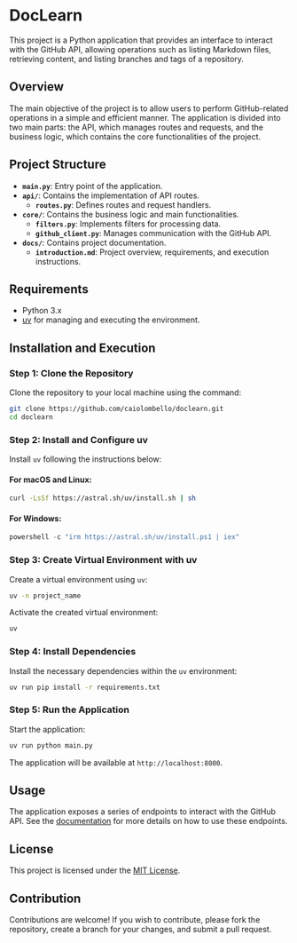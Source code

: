 # DocLearn

This project is a Python application that provides an interface to interact with the GitHub API, allowing operations such as listing Markdown files, retrieving content, and listing branches and tags of a repository.

## Overview

The main objective of the project is to allow users to perform GitHub-related operations in a simple and efficient manner. The application is divided into two main parts: the API, which manages routes and requests, and the business logic, which contains the core functionalities of the project.

## Project Structure

- **`main.py`**: Entry point of the application.
- **`api/`**: Contains the implementation of API routes.
  - **`routes.py`**: Defines routes and request handlers.
- **`core/`**: Contains the business logic and main functionalities.
  - **`filters.py`**: Implements filters for processing data.
  - **`github_client.py`**: Manages communication with the GitHub API.
- **`docs/`**: Contains project documentation.
  - **`introduction.md`**: Project overview, requirements, and execution instructions.

## Requirements

- Python 3.x
- [uv](https://astral.sh/uv/) for managing and executing the environment.

## Installation and Execution

### Step 1: Clone the Repository

Clone the repository to your local machine using the command:

```bash
git clone https://github.com/caiolombello/doclearn.git
cd doclearn
```


### Step 2: Install and Configure uv

Install `uv` following the instructions below:

#### For macOS and Linux:

```bash
curl -LsSf https://astral.sh/uv/install.sh | sh
```


#### For Windows:

```powershell
powershell -c "irm https://astral.sh/uv/install.ps1 | iex"
```


### Step 3: Create Virtual Environment with uv

Create a virtual environment using `uv`:

```bash
uv -n project_name
```


Activate the created virtual environment:

```bash
uv
```


### Step 4: Install Dependencies

Install the necessary dependencies within the `uv` environment:

```bash
uv run pip install -r requirements.txt
```


### Step 5: Run the Application

Start the application:

```bash
uv run python main.py
```


The application will be available at `http://localhost:8000`.

## Usage

The application exposes a series of endpoints to interact with the GitHub API. See the [documentation](src/doclearn/docs/code/introduction.md) for more details on how to use these endpoints.

## License

This project is licensed under the [MIT License](LICENSE).

## Contribution

Contributions are welcome! If you wish to contribute, please fork the repository, create a branch for your changes, and submit a pull request.